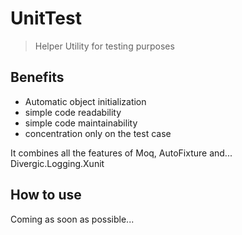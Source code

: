 # UnitTest

> Helper Utility for testing purposes

## Benefits
- Automatic object initialization
- simple code readability
- simple code maintainability
- concentration only on the test case

It combines all the features of Moq, AutoFixture and... Divergic.Logging.Xunit 

## How to use

Coming as soon as possible...

